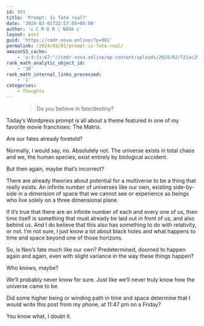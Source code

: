 ```yaml
---
id: 981
title: 'Prompt: Is fate real?'
date: '2024-03-01T22:57:05+00:00'
author: '𐕣 C M D R ░ NOVA 𐕣'
layout: post
guid: 'https://cmdr-nova.online/?p=981'
permalink: /2024/03/01/prompt-is-fate-real/
amazonS3_cache:
    - 'a:4:{s:67:"//cmdr-nova.online/wp-content/uploads/2024/02/721ac29ea9cbae00.jpeg";a:1:{s:9:"timestamp";i:1715860552;}s:51:"//cmdr-nova.online/wp-content/uploads/2024/02/3.gif";a:1:{s:9:"timestamp";i:1715860552;}s:57:"//cmdr-nova.online/wp-content/uploads/2024/02/NoAi_01.png";a:1:{s:9:"timestamp";i:1721693418;}s:83:"//cmdr-nova.online/wp-content/uploads/2024/01/REVOSA-Nano-Nexus-Fade-Edition-Ad.png";a:1:{s:9:"timestamp";i:1715804500;}}'
rank_math_analytic_object_id:
    - '38'
rank_math_internal_links_processed:
    - '1'
categories:
    - Thoughts
---
```


<!-- wp:pullquote -->
<figure class="wp-block-pullquote"><blockquote><p>Do you believe in fate/destiny?</p></blockquote></figure>
<!-- /wp:pullquote -->

<!-- wp:paragraph -->
<p>Today’s Wordpress prompt is all about a theme featured in one of my favorite movie franchises: The Matrix.</p>
<!-- /wp:paragraph -->

<!-- wp:paragraph -->
<p>Are our fates already foretold?</p>
<!-- /wp:paragraph -->

<!-- wp:paragraph -->
<p>Normally, I would say, no. Absolutely not. The universe exists in total chaos and we, the human species, exist entirely by biological accident. </p>
<!-- /wp:paragraph -->

<!-- wp:paragraph -->
<p>But then again, maybe that’s incorrect?</p>
<!-- /wp:paragraph -->

<!-- wp:paragraph -->
<p>There are already theories about potential for a multiverse to be a thing that really exists. An infinite number of universes like our own, existing side-by-side in a dimension of space that we cannot see or experience as beings who live solely on a three dimensional plane.</p>
<!-- /wp:paragraph -->

<!-- wp:paragraph -->
<p>If it’s true that there are an infinite number of each and every one of us, then time itself is something that must already be laid out in front of us, and also behind us. And I do believe that this also has something to do with relativity, or not. I’m not sure, I just know a lot about black holes and what happens to time and space beyond one of those horizons.</p>
<!-- /wp:paragraph -->

<!-- wp:paragraph -->
<p>So, is Neo’s fate much like our own? Predetermined, doomed to happen again and again, even with slight variance in the way these things happen?</p>
<!-- /wp:paragraph -->

<!-- wp:paragraph -->
<p>Who knows, maybe?</p>
<!-- /wp:paragraph -->

<!-- wp:paragraph -->
<p>We’ll probably never know for sure. Just like we’ll never truly know how the universe came to be.</p>
<!-- /wp:paragraph -->

<!-- wp:paragraph -->
<p>Did some higher being or winding path in time and space determine that I would write this post from my phone, at 11:47 pm on a Friday?</p>
<!-- /wp:paragraph -->

<!-- wp:paragraph -->
<p>You know what, I doubt it.</p>
<!-- /wp:paragraph -->

<!-- wp:paragraph -->
<p></p>
<!-- /wp:paragraph -->